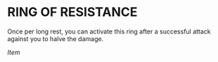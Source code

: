 ﻿# RING OF RESISTANCE

Once per long rest, you can activate this ring after a successful attack against you to halve the damage.

*Item*
